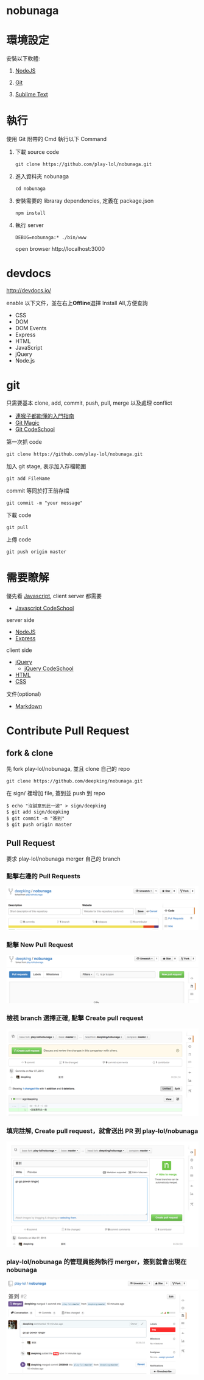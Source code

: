 # nobunaga

# 環境設定
安裝以下軟體:

1. [NodeJS](http://nodejs.org/download/)

2. [Git](http://git-scm.com/download/win)

3. [Sublime Text](http://www.sublimetext.com/)

# 執行
使用 Git 附帶的 Cmd 執行以下 Command

1. 下載 source code

    ```
    git clone https://github.com/play-lol/nobunaga.git
    ```

2. 進入資料夾 nobunaga

    ```
    cd nobunaga
    ```

3. 安裝需要的 libraray dependencies, 定義在 package.json

    ```
    npm install
    ```

4. 執行 server

    ```
    DEBUG=nobunaga:* ./bin/www
    ```
    open browser http://localhost:3000

# devdocs
http://devdocs.io/

enable 以下文件，並在右上**Offline**選擇 Install All,方便查詢
- CSS
- DOM
- DOM Events
- Express
- HTML
- JavaScript
- jQuery
- Node.js


# git
只需要基本 clone, add, commit, push, pull, merge 以及處理 conflict
- [連猴子都能懂的入門指南](http://backlogtool.com/git-guide/tw/intro/intro2_4.html)
- [Git Magic](http://www-cs-students.stanford.edu/~blynn/gitmagic/intl/zh_tw/ch02.html)
- [Git CodeSchool](https://try.github.io)

第一次抓 code
```
git clone https://github.com/play-lol/nobunaga.git
```

加入 git stage, 表示加入存檔範圍
```
git add FileName
```

commit 等同於打王前存檔
```
git commit -m "your message"
```

下載 code
```
git pull
```

上傳 code
```
git push origin master
```

# 需要瞭解
優先看 [Javascript](http://www.w3schools.com/js/default.asp), client server 都需要
- [Javascript CodeSchool](http://javascript-roadtrip.codeschool.com)

server side
- [NodeJS](http://nodejs.org/)
- [Express](http://expressjs.com/)

client side
- [jQuery](http://learn.jquery.com/)
  - [jQuery CodeSchool](https://www.codeschool.com/courses/try-jquery)
- [HTML](http://www.w3schools.com/html/default.asp)
- [CSS](http://www.w3schools.com/css/default.asp)

文件(optional)
- [Markdown](https://help.github.com/articles/markdown-basics/)



# Contribute Pull Request

## fork & clone
先 fork play-lol/nobunaga, 並且 clone 自己的 repo
```
git clone https://github.com/deepking/nobunaga.git
```

在 sign/ 裡增加 file, 簽到並 push 到 repo
```
$ echo "沒誠意到此一遊" > sign/deepking
$ git add sign/deepking
$ git commit -m "簽到"
$ git push origin master
```

## Pull Request
要求 play-lol/nobunaga merger 自己的 branch

### 點擊右邊的 Pull Requests
![Step1](images/pr_step1.png)

### 點擊 New Pull Request
![Step2](images/pr_step2.png)

### 檢視 branch 選擇正確, 點擊 Create pull request
![Step3](images/pr_step3.png)

### 填完註解, Create pull request，就會送出 PR 到 play-lol/nobunaga
![Step4](images/pr_step4.png)

### play-lol/nobunaga 的管理員能夠執行 merger，簽到就會出現在 nobunaga
![Step5](images/pr_step5.png)
